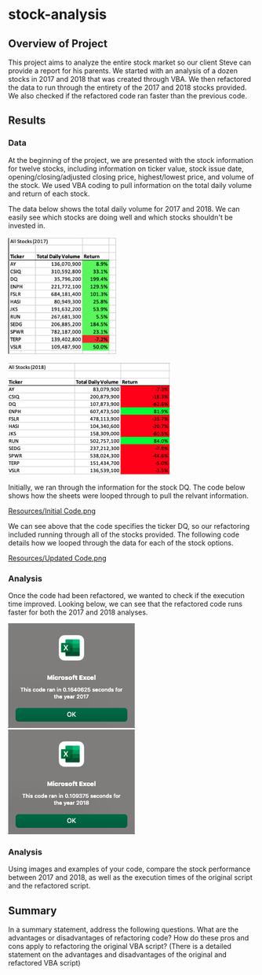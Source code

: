 # stock-analysis

## Overview of Project
This project aims to analyze the entire stock market so our client Steve can provide a report for his parents. We started with an analysis of a dozen stocks in 2017 and 2018 that was created through VBA. We then refactored the data to run through the entirety of the 2017 and 2018 stocks provided. We also checked if the refactored code ran faster than the previous code. 

## Results
### Data
At the beginning of the project, we are presented with the stock information for twelve stocks, including information on ticker value, stock issue date, opening/closing/adjusted closing price, highest/lowest price, and volume of the stock. We used VBA coding to pull information on the total daily volume and return of each stock.

The data below shows the total daily volume for 2017 and 2018. We can easily see which stocks are doing well and which stocks shouldn't be invested in. 

![VBA_Challenge_2017_data_.png](https://github.com/Simranbains1/stock-analysis/blob/main/Resources/VBA_Challenge_2017_data_.png)

![VBA_Challenge_2018_data.png](https://github.com/Simranbains1/stock-analysis/blob/main/Resources/VBA_Challenge_2018_data.png)

Initially, we ran through the information for the stock DQ. The code below shows how the sheets were looped through to pull the relvant information.

[Resources/Initial Code.png](https://github.com/Simranbains1/stock-analysis/blob/422041ec4f9aac4334538c8a37d2aaa7f01475b5/Resources/Initial%20Code.png)

We can see above that the code specifies the ticker DQ, so our refactoring included running through all of the stocks provided. The following code details how we looped through the data for each of the stock options. 

[Resources/Updated Code.png](https://github.com/Simranbains1/stock-analysis/blob/47ee705c3afb21aa36603c0a73685570e27189c1/Resources/Updated%20Code.png)

### Analysis
Once the code had been refactored, we wanted to check if the execution time improved. Looking below, we can see that the refactored code runs faster for both the 2017 and 2018 analyses. 

![VBA_Challenge_2017.png](https://github.com/Simranbains1/stock-analysis/blob/main/Resources/VBA_Challenge_2017.png)
![VBA_Challenge_2018.png](https://github.com/Simranbains1/stock-analysis/blob/main/Resources/VBA_Challenge_2018.png)


### Analysis


Using images and examples of your code, compare the stock performance between 2017 and 2018, as well as the execution times of the original script and the refactored script.



## Summary
In a summary statement, address the following questions.
What are the advantages or disadvantages of refactoring code?
How do these pros and cons apply to refactoring the original VBA script? (There is a detailed statement on the advantages and disadvantages of the original and refactored VBA script)



